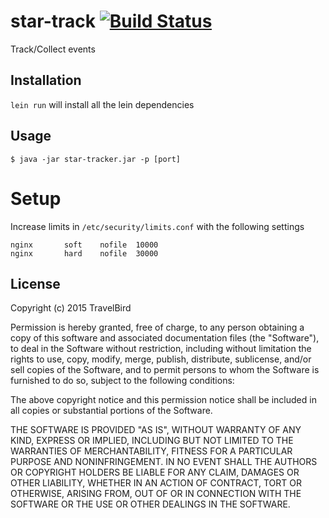 # star-track [![Build Status](https://travis-ci.org/travelbird/star-track.svg?branch=master)](https://travis-ci.org/travelbird/star-track)

Track/Collect events

## Installation

`lein run` will install all the lein dependencies

## Usage

    $ java -jar star-tracker.jar -p [port]

# Setup


Increase limits in ```/etc/security/limits.conf``` with the following settings

```
nginx       soft    nofile  10000  
nginx       hard    nofile  30000
```


## License

Copyright (c) 2015 TravelBird

Permission is hereby granted, free of charge, to any person obtaining a copy
of this software and associated documentation files (the "Software"), to deal
in the Software without restriction, including without limitation the rights
to use, copy, modify, merge, publish, distribute, sublicense, and/or sell
copies of the Software, and to permit persons to whom the Software is
furnished to do so, subject to the following conditions:

The above copyright notice and this permission notice shall be included in
all copies or substantial portions of the Software.

THE SOFTWARE IS PROVIDED "AS IS", WITHOUT WARRANTY OF ANY KIND, EXPRESS OR
IMPLIED, INCLUDING BUT NOT LIMITED TO THE WARRANTIES OF MERCHANTABILITY,
FITNESS FOR A PARTICULAR PURPOSE AND NONINFRINGEMENT. IN NO EVENT SHALL THE
AUTHORS OR COPYRIGHT HOLDERS BE LIABLE FOR ANY CLAIM, DAMAGES OR OTHER
LIABILITY, WHETHER IN AN ACTION OF CONTRACT, TORT OR OTHERWISE, ARISING FROM,
OUT OF OR IN CONNECTION WITH THE SOFTWARE OR THE USE OR OTHER DEALINGS IN
THE SOFTWARE.
